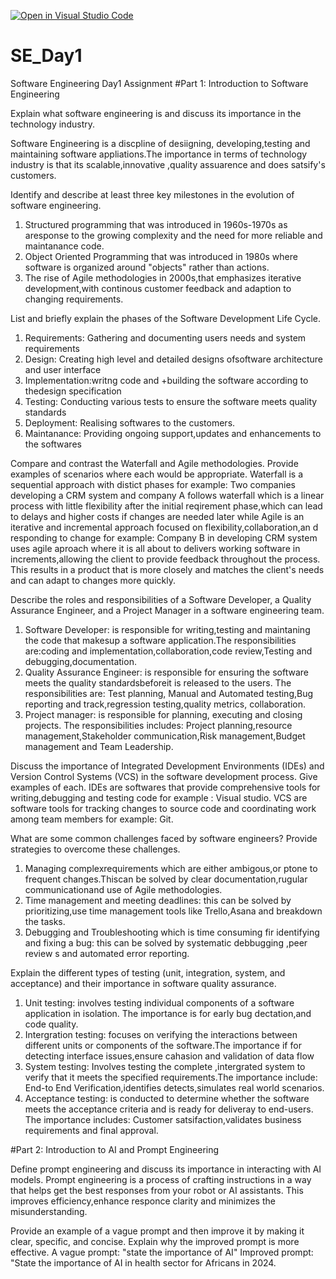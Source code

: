 [![Open in Visual Studio Code](https://classroom.github.com/assets/open-in-vscode-2e0aaae1b6195c2367325f4f02e2d04e9abb55f0b24a779b69b11b9e10269abc.svg)](https://classroom.github.com/online_ide?assignment_repo_id=15593168&assignment_repo_type=AssignmentRepo)
# SE_Day1
Software Engineering Day1 Assignment
#Part 1: Introduction to Software Engineering

Explain what software engineering is and discuss its importance in the technology industry.

Software Engineering is a discpline of desiigning, developing,testing and maintaining software appliations.The importance in terms of technology industry is that its scalable,innovative ,quality assuarence and does satsify's customers.

Identify and describe at least three key milestones in the evolution of software engineering.
1. Structured programming that was introduced in 1960s-1970s as aresponse to the growing complexity and the need for more reliable and maintanance code.
2.  Object Oriented Programming that was introduced in 1980s where software is organized around "objects" rather than actions.
3.  The rise of Agile methodologies in 2000s,that emphasizes iterative development,with continous customer feedback and adaption to changing requirements.

List and briefly explain the phases of the Software Development Life Cycle.
1. Requirements: Gathering and documenting users needs and system requirements
2. Design: Creating high level and detailed designs  ofsoftware architecture and user interface
3. Implementation:writng code and +building the software according to thedesign specification
4. Testing: Conducting various tests to ensure the software meets quality standards
5. Deployment: Realising softwares to the customers.
6. Maintanance: Providing ongoing support,updates and enhancements to the softwares

Compare and contrast the Waterfall and Agile methodologies. Provide examples of scenarios where each would be appropriate.
Waterfall is a sequential approach with distict phases for example: Two companies developing a CRM system and company A follows waterfall which is a linear process with little flexibility after the initial reqirement phase,which can lead to delays and higher costs if changes are needed later while Agile is an iterative and incremental approach focused on flexibility,collaboration,an d responding to change for example: Company B in developing CRM system uses agile aproach where it is all about  to delivers working software in increments,allowing the client to provide feedback throughout the process. This results in a product that is more closely and matches the client's needs and can adapt to changes more quickly.

Describe the roles and responsibilities of a Software Developer, a Quality Assurance Engineer, and a Project Manager in a software engineering team.
1. Software Developer: is responsible for writing,testing and maintaning the code that makesup a software application.The responsibilities are:coding and implementation,collaboration,code review,Testing and debugging,documentation.
2. Quality Assurance Engineer: is responsible for ensuring the software meets the quality standardsbeforeit is released to the users. The responsibilities are: Test planning, Manual and Automated testing,Bug reporting and track,regression testing,quality metrics, collaboration.
3. Project manager: is responsible for planning, executing and closing projects. The responsibilities includes: Project planning,resource management,Stakeholder communication,Risk management,Budget management and Team Leadership.

Discuss the importance of Integrated Development Environments (IDEs) and Version Control Systems (VCS) in the software development process. Give examples of each.
IDEs are softwares that provide comprehensive tools for writing,debugging and testing code for example : Visual studio. VCS are software tools for tracking changes to source code and coordinating work among team members  for example: Git.

What are some common challenges faced by software engineers? Provide strategies to overcome these challenges.
1. Managing complexrequirements which are either ambigous,or ptone to frequent changes.Thiscan be solved by clear documentation,rugular communicationand use of Agile methodologies.
2. Time management and meeting deadlines: this can be solved by prioritizing,use time management tools like Trello,Asana and breakdown the tasks.
3. Debugging and Troubleshooting which is time consuming fir identifying and fixing a bug: this can be solved by systematic debbugging ,peer review s and automated error reporting.

Explain the different types of testing (unit, integration, system, and acceptance) and their importance in software quality assurance.
1. Unit testing: involves testing individual components of a software application in isolation. The importance is for early bug dectation,and code quality.
2. Intergration testing: focuses on verifying the interactions between different units or components of the software.The importance if for detecting interface issues,ensure cahasion and validation of data flow
3. System testing: Involves testing the complete ,intergrated system to verify that it meets the specified requirements.The importance include: End-to End Verification,identifies detects,simulates real world scenarios.
4. Acceptance testing: is conducted to determine whether the software meets the acceptance criteria and is ready for deliveray to end-users. The importance includes: Customer satsifaction,validates business requirements and final approval.

#Part 2: Introduction to AI and Prompt Engineering


Define prompt engineering and discuss its importance in interacting with AI models.
Prompt engineering is a process of crafting instructions in a way that helps get the best responses from your robot or AI assistants. This improves  efficiency,enhance responce clarity and minimizes the misunderstanding.

Provide an example of a vague prompt and then improve it by making it clear, specific, and concise. Explain why the improved prompt is more effective.
A vague prompt: "state the importance of AI"
Improved prompt: "State the importance of AI in health sector for Africans in 2024.
